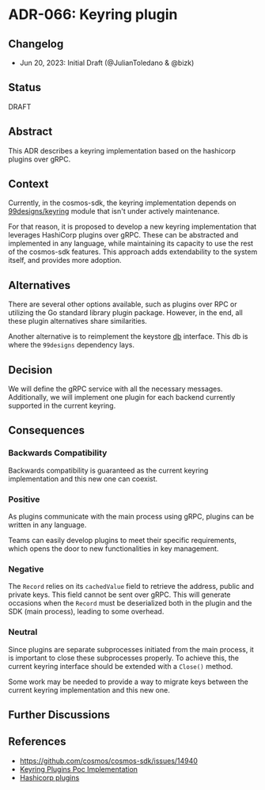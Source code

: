 # ADR-066: Keyring plugin

## Changelog

* Jun 20, 2023: Initial Draft (@JulianToledano & @bizk)

## Status

DRAFT

## Abstract

This ADR describes a keyring implementation based on the hashicorp plugins over gRPC.

## Context

Currently, in the cosmos-sdk, the keyring implementation depends on
[99designs/keyring](https://github.com/99designs/keyring) module that isn't under actively maintenance.

For that reason, it is proposed to develop a new keyring implementation that leverages
HashiCorp plugins over gRPC. These can be abstracted and implemented in any language,
while maintaining its capacity to use the rest of the cosmos-sdk features.
This approach adds extendability to the system itself, and provides more adoption.

## Alternatives

There are several other options available, such as plugins over RPC or utilizing the  Go standard
library plugin package. However, in the end, all these plugin alternatives share similarities.

Another alternative is to reimplement the keystore [db](https://github.com/cosmos/cosmos-sdk/blob/v0.47.3/crypto/keyring/keyring.go#L207)
interface. This db is where the `99designs` dependency lays. 

## Decision

We will define the gRPC service with all the necessary messages. Additionally, we will
implement one plugin for each backend currently supported in the current keyring.

## Consequences

### Backwards Compatibility

Backwards compatibility is guaranteed as the current keyring implementation and this new one can coexist.

### Positive

As plugins communicate with the main process using gRPC, plugins can be written in any language.

Teams can easily develop plugins to meet their specific requirements,
which opens the door to new functionalities in key management.

### Negative

The `Record` relies on its `cachedValue` field to retrieve the address, public and private keys. This
field  cannot be sent over gRPC. This will generate occasions when the `Record` must be deserialized
both in the plugin  and the SDK (main process), leading to some overhead.

### Neutral

Since plugins are separate subprocesses initiated from the main process, it is important to close
these subprocesses properly. To achieve this, the current keyring interface should be extended with
a `Close()` method.

Some work may be needed to provide a way to migrate keys between the current keyring implementation and 
this new one.

## Further Discussions


## References

* https://github.com/cosmos/cosmos-sdk/issues/14940
* [Keyring Plugins Poc Implementation](https://github.com/Zondax/keyringPoc)
* [Hashicorp plugins](https://github.com/hashicorp/go-plugin)

